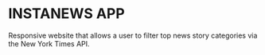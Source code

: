 # INSTANEWS APP 

Responsive website that allows a user to filter top news story categories via the New York Times API.